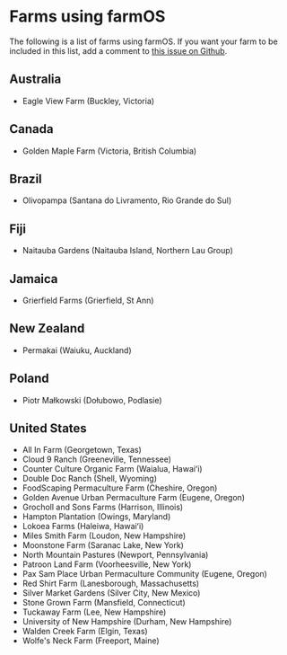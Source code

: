 # Farms using farmOS

The following is a list of farms using farmOS. If you want your farm to be
included in this list, add a comment to [this issue on Github].

## Australia

* Eagle View Farm (Buckley, Victoria)

## Canada

* Golden Maple Farm (Victoria, British Columbia)

## Brazil

* Olivopampa (Santana do Livramento, Rio Grande do Sul)

## Fiji

* Naitauba Gardens (Naitauba Island, Northern Lau Group)

## Jamaica

* Grierfield Farms (Grierfield, St Ann)

## New Zealand

* Permakai (Waiuku, Auckland)

## Poland

* Piotr Małkowski (Dołubowo, Podlasie)

## United States

* All In Farm (Georgetown, Texas)
* Cloud 9 Ranch (Greeneville, Tennessee)
* Counter Culture Organic Farm (Waialua, Hawai&#699;i)
* Double Doc Ranch (Shell, Wyoming)
* FoodScaping Permaculture Farm (Cheshire, Oregon)
* Golden Avenue Urban Permaculture Farm (Eugene, Oregon)
* Grocholl and Sons Farms (Harrison, Illinois)
* Hampton Plantation (Owings, Maryland)
* Lokoea Farms (Haleiwa, Hawai&#699;i)
* Miles Smith Farm (Loudon, New Hampshire)
* Moonstone Farm (Saranac Lake, New York)
* North Mountain Pastures (Newport, Pennsylvania)
* Patroon Land Farm (Voorheesville, New York)
* Pax Sam Place Urban Permaculture Community (Eugene, Oregon)
* Red Shirt Farm (Lanesborough, Massachusetts)
* Silver Market Gardens (Silver City, New Mexico)
* Stone Grown Farm (Mansfield, Connecticut)
* Tuckaway Farm (Lee, New Hampshire)
* University of New Hampshire (Durham, New Hampshire)
* Walden Creek Farm (Elgin, Texas)
* Wolfe's Neck Farm (Freeport, Maine)

[this issue on Github]: https://github.com/farmOS/farmOS.org/issues/12

